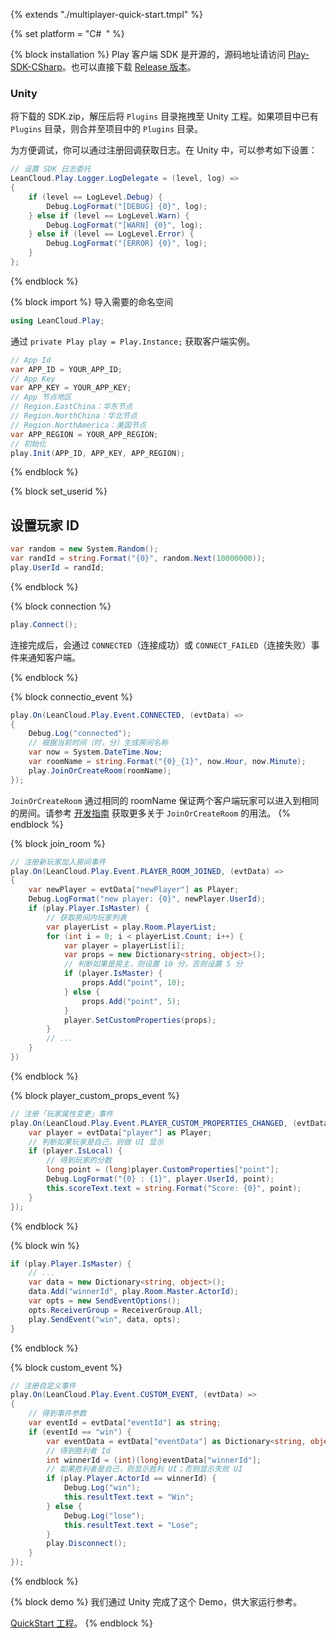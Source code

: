 {% extends "./multiplayer-quick-start.tmpl" %}

{% set platform = "C\#` `" %}


{% block installation %}
Play 客户端 SDK 是开源的，源码地址请访问 [Play-SDK-CSharp](https://github.com/leancloud/Play-SDK-CSharp)。也可以直接下载 [Release 版本](https://github.com/leancloud/Play-SDK-CSharp/releases)。

### Unity

将下载的 SDK.zip，解压后将 `Plugins` 目录拖拽至 Unity 工程。如果项目中已有 `Plugins` 目录，则合并至项目中的 `Plugins` 目录。

为方便调试，你可以通过注册回调获取日志。在 Unity 中，可以参考如下设置：

```cs
// 设置 SDK 日志委托
LeanCloud.Play.Logger.LogDelegate = (level, log) =>
{
    if (level == LogLevel.Debug) {
        Debug.LogFormat("[DEBUG] {0}", log);
    } else if (level == LogLevel.Warn) {
        Debug.LogFormat("[WARN] {0}", log);
    } else if (level == LogLevel.Error) {
        Debug.LogFormat("[ERROR] {0}", log);
    }
};
```
{% endblock %}



{% block import %}
导入需要的命名空间

```cs
using LeanCloud.Play;
```

通过 `private Play play = Play.Instance;` 获取客户端实例。

```cs
// App Id
var APP_ID = YOUR_APP_ID;
// App Key
var APP_KEY = YOUR_APP_KEY;
// App 节点地区
// Region.EastChina：华东节点
// Region.NorthChina：华北节点
// Region.NorthAmerica：美国节点
var APP_REGION = YOUR_APP_REGION;
// 初始化
play.Init(APP_ID, APP_KEY, APP_REGION);
```
{% endblock %}



{% block set_userid %}
## 设置玩家 ID

```cs
var random = new System.Random();
var randId = string.Format("{0}", random.Next(10000000));
play.UserId = randId;
```
{% endblock %}



{% block connection %}
```cs
play.Connect();
```
连接完成后，会通过 `CONNECTED`（连接成功）或 `CONNECT_FAILED`（连接失败）事件来通知客户端。

{% endblock %}



{% block connectio_event %}
```cs
play.On(LeanCloud.Play.Event.CONNECTED, (evtData) =>
{
    Debug.Log("connected");
    // 根据当前时间（时，分）生成房间名称
    var now = System.DateTime.Now;
    var roomName = string.Format("{0}_{1}", now.Hour, now.Minute);
    play.JoinOrCreateRoom(roomName);
});
```

`JoinOrCreateRoom` 通过相同的 roomName 保证两个客户端玩家可以进入到相同的房间。请参考 [开发指南](multiplayer-guide-csharp.html#加入或创建指定房间) 获取更多关于 `JoinOrCreateRoom` 的用法。
{% endblock %}



{% block join_room %}
```cs
// 注册新玩家加入房间事件
play.On(LeanCloud.Play.Event.PLAYER_ROOM_JOINED, (evtData) =>
{
    var newPlayer = evtData["newPlayer"] as Player;
    Debug.LogFormat("new player: {0}", newPlayer.UserId);
    if (play.Player.IsMaster) {
        // 获取房间内玩家列表
        var playerList = play.Room.PlayerList;
        for (int i = 0; i < playerList.Count; i++) {
            var player = playerList[i];
            var props = new Dictionary<string, object>();
            // 判断如果是房主，则设置 10 分，否则设置 5 分
            if (player.IsMaster) {
                props.Add("point", 10);
            } else {
                props.Add("point", 5);
            }
            player.SetCustomProperties(props);
        }
        // ...
    }
})
```
{% endblock %}



{% block player_custom_props_event %}
```cs
// 注册「玩家属性变更」事件
play.On(LeanCloud.Play.Event.PLAYER_CUSTOM_PROPERTIES_CHANGED, (evtData) => {
    var player = evtData["player"] as Player;
    // 判断如果玩家是自己，则做 UI 显示
    if (player.IsLocal) {
        // 得到玩家的分数
        long point = (long)player.CustomProperties["point"];
        Debug.LogFormat("{0} : {1}", player.UserId, point);
        this.scoreText.text = string.Format("Score: {0}", point);
    }
});
```
{% endblock %}



{% block win %}
```cs
if (play.Player.IsMaster) {
    // ...
    var data = new Dictionary<string, object>();
    data.Add("winnerId", play.Room.Master.ActorId);
    var opts = new SendEventOptions();
    opts.ReceiverGroup = ReceiverGroup.All;
    play.SendEvent("win", data, opts);
}
```
{% endblock %}



{% block custom_event %}
```cs
// 注册自定义事件
play.On(LeanCloud.Play.Event.CUSTOM_EVENT, (evtData) =>
{
    // 得到事件参数
    var eventId = evtData["eventId"] as string;
    if (eventId == "win") {
        var eventData = evtData["eventData"] as Dictionary<string, object>;
        // 得到胜利者 Id
        int winnerId = (int)(long)eventData["winnerId"];
        // 如果胜利者是自己，则显示胜利 UI；否则显示失败 UI
        if (play.Player.ActorId == winnerId) {
            Debug.Log("win");
            this.resultText.text = "Win";
        } else {
            Debug.Log("lose");
            this.resultText.text = "Lose";
        }
        play.Disconnect();
    }
});
```
{% endblock %}



{% block demo %}
我们通过 Unity 完成了这个 Demo，供大家运行参考。

[QuickStart 工程](https://github.com/leancloud/Play-CSharp-Quick-Start)。
{% endblock %}